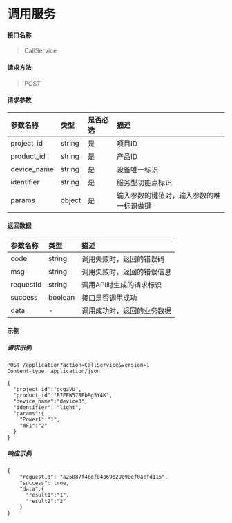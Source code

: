 # 调用服务

#### 接口名称

> CallService

#### 请求方法

> POST

#### 请求参数

| 参数名称   | 类型   | 是否必选 | 描述     |
| :--------- | :----- | :------- | :------- |
| project_id | string | 是        | 项目ID |
| product_id | string | 是        | 产品ID |
| device_name | string | 是        | 设备唯一标识 |
| identifier | string | 是        | 服务型功能点标识 |
| params | object | 是        | 输入参数的键值对，输入参数的唯一标识做键 |

#### 返回数据

| 参数名称      | 类型    | 描述                       |
| :------------ | :------ | :------------------------- |
| code          | string  | 调用失败时，返回的错误码   |
| msg           | string  | 调用失败时，返回的错误信息 |
| requestId     | string  | 调用API时生成的请求标识    |
| success       | boolean | 接口是否调用成功           |
| data          | -       | 调用成功时，返回的业务数据 |

#### 示例

##### 请求示例

```
POST /application?action=CallService&version=1
Content-type: application/json

{
  "project_id":"ocgzVU",
  "product_id":"B7EEW578EbRg5Y4K",
  "device_name":"device3",
  "identifier": "light",
  "params":{
    "Power1":"1",
    "WF1":"2"
  }
}
```

##### 响应示例

```
{
    "requestId": "a25087f46df04b69b29e90ef0acfd115", 
    "success": true,
    "data":{
      "result1":"1",
      "result2":"2"
    }
}
```
